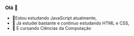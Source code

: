 ### Olá 👋
- 🌱Estou estudando JavaScript atualmente,
- 🔭 Já estudei bastante e continuo estudando HTML e CSS,
- 🌱 E cursando Ciências da Computação
